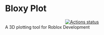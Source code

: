 # Bloxy Plot
<div align="center">
    <a href="https://github.com/SilvRHat/bloxyplot"><img src="https://github.com/SilvRHat/bloxyplot/workflows/CI/badge.svg" alt="Actions status" /></a>
    <!--<a href=""><img src="https://img.shields.io/crates/v/rojo.svg?label=latest%20release" alt="Latest server version" /></a>
    <a href="https://github.com/SilvRHat/bloxyplot/docs"><img src="https://img.shields.io/badge/docs-website-brightgreen.svg" alt="Rojo Documentation" /></a>-->
</div>
A 3D plotting tool for Roblox Development